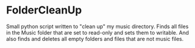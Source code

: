 FolderCleanUp
=============
Small python script written to "clean up" my music directory. Finds all files in the Music folder that are set to read-only and sets them to writable. And also finds and deletes all empty folders and files that are not music files.
